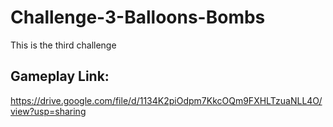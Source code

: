 # Challenge-3-Balloons-Bombs
 This is the third challenge 

## Gameplay Link:
https://drive.google.com/file/d/1134K2piOdpm7KkcOQm9FXHLTzuaNLL4O/view?usp=sharing
